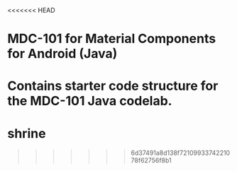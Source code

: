 <<<<<<< HEAD
# MDC-101 for Material Components for Android (Java)

Contains starter code structure for the MDC-101 Java codelab.
=======
# shrine
>>>>>>> 6d37491a8d138f7210993374221078f62756f8b1
